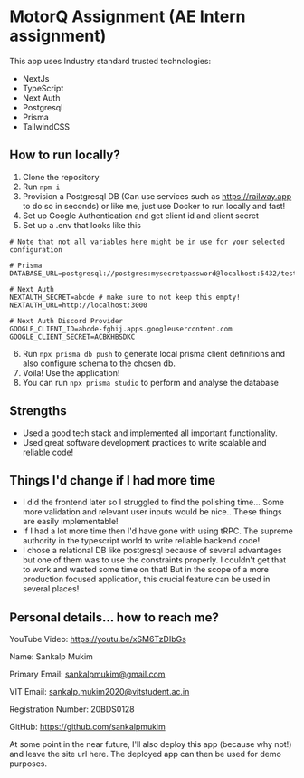# MotorQ Assignment (AE Intern assignment)

This app uses Industry standard trusted technologies:

- NextJs
- TypeScript
- Next Auth
- Postgresql
- Prisma
- TailwindCSS

## How to run locally?

1. Clone the repository
2. Run `npm i`
3. Provision a Postgresql DB (Can use services such as <https://railway.app> to do so in seconds) or like me, just use Docker to run locally and fast!
4. Set up Google Authentication and get client id and client secret
5. Set up a .env that looks like this

```
# Note that not all variables here might be in use for your selected configuration

# Prisma
DATABASE_URL=postgresql://postgres:mysecretpassword@localhost:5432/test

# Next Auth
NEXTAUTH_SECRET=abcde # make sure to not keep this empty!
NEXTAUTH_URL=http://localhost:3000

# Next Auth Discord Provider
GOOGLE_CLIENT_ID=abcde-fghij.apps.googleusercontent.com
GOOGLE_CLIENT_SECRET=ACBKHBSDKC
```

6. Run `npx prisma db push` to generate local prisma client definitions and also configure schema to the chosen db.
7. Voila! Use the application!
8. You can run `npx prisma studio` to perform and analyse the database

## Strengths

- Used a good tech stack and implemented all important functionality.
- Used great software development practices to write scalable and reliable code!

## Things I'd change if I had more time

- I did the frontend later so I struggled to find the polishing time... Some more validation and relevant user inputs would be nice.. These things are easily implementable!
- If I had a lot more time then I'd have gone with using tRPC. The supreme authority in the typescript world to write reliable backend code!
- I chose a relational DB like postgresql because of several advantages but one of them was to use the constraints properly. I couldn't get that to work and wasted some time on that! But in the scope of a more production focused application, this crucial feature can be used in several places!
  
## Personal details... how to reach me?

YouTube Video: <https://youtu.be/xSM6TzDIbGs>

Name: Sankalp Mukim

Primary Email: sankalpmukim@gmail.com

VIT Email: sankalp.mukim2020@vitstudent.ac.in

Registration Number: 20BDS0128

GitHub: <https://github.com/sankalpmukim>

At some point in the near future, I'll also deploy this app (because why not!) and leave the site url here. The deployed app can then be used for demo purposes.
